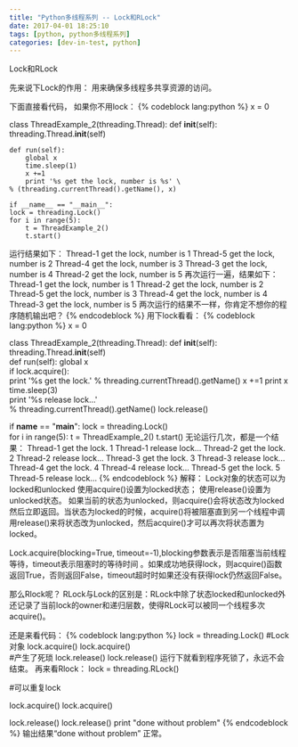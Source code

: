 ```yaml
---
title: "Python多线程系列 -- Lock和RLock"
date: 2017-04-01 18:25:10
tags: [python, python多线程系列]
categories: [dev-in-test, python]
---
```

Lock和RLock

<!--more-->

先来说下Lock的作用：
用来确保多线程多共享资源的访问。

下面直接看代码， 如果你不用lock：
{% codeblock lang:python %}
x = 0

class ThreadExample_2(threading.Thread):
    def __init__(self):
        threading.Thread.__init__(self)   
 
    def run(self):
        global x    
        time.sleep(1)
        x +=1
        print '%s get the lock, number is %s' \
    % (threading.currentThread().getName(), x)
    
    if __name__ == "__main__":
    lock = threading.Lock()    
    for i in range(5):
        t = ThreadExample_2()
        t.start()
运行结果如下：
Thread-1 get the lock, number is 1
Thread-5 get the lock, number is 2
Thread-4 get the lock, number is 3
Thread-3 get the lock, number is 4
Thread-2 get the lock, number is 5
再次运行一遍，结果如下：
Thread-1 get the lock, number is 1
Thread-2 get the lock, number is 2
Thread-5 get the lock, number is 3
Thread-4 get the lock, number is 4
Thread-3 get the lock, number is 5
两次运行的结果不一样，你肯定不想你的程序随机输出吧？
{% endcodeblock %}
用下lock看看：
{% codeblock lang:python %}
x = 0

class ThreadExample_2(threading.Thread):
    def __init__(self):
        threading.Thread.__init__(self)    
    def run(self):
        global x        
        if lock.acquire():             
             print '%s get the lock.' % threading.currentThread().getName()
             x +=1
             print x
             time.sleep(3)             
             print '%s release lock...' \
             % threading.currentThread().getName()
             lock.release()        
             
if __name__ == "__main__":
    lock = threading.Lock()    
    for i in range(5):
        t = ThreadExample_2()
        t.start()
无论运行几次，都是一个结果：
Thread-1 get the lock.
1
Thread-1 release lock...
Thread-2 get the lock.
2
Thread-2 release lock...
Thread-3 get the lock.
3
Thread-3 release lock...
Thread-4 get the lock.
4
Thread-4 release lock...
Thread-5 get the lock.
5
Thread-5 release lock...
{% endcodeblock %}
解释：
Lock对象的状态可以为locked和unlocked
使用acquire()设置为locked状态；
使用release()设置为unlocked状态。
如果当前的状态为unlocked，则acquire()会将状态改为locked然后立即返回。当状态为locked的时候，acquire()将被阻塞直到另一个线程中调用release()来将状态改为unlocked，然后acquire()才可以再次将状态置为locked。

Lock.acquire(blocking=True, timeout=-1),blocking参数表示是否阻塞当前线程等待，timeout表示阻塞时的等待时间 。如果成功地获得lock，则acquire()函数返回True，否则返回False，timeout超时时如果还没有获得lock仍然返回False。

那么Rlock呢？
RLock与Lock的区别是：RLock中除了状态locked和unlocked外还记录了当前lock的owner和递归层数，使得RLock可以被同一个线程多次acquire()。

还是来看代码：
{% codeblock lang:python %}
lock = threading.Lock() 
#Lock对象
lock.acquire()
lock.acquire()  
#产生了死琐
lock.release()
lock.release()
运行下就看到程序死锁了，永远不会结束。
再来看Rlock：
lock = threading.RLock() 

#可以重复lock

lock.acquire()
lock.acquire()  

lock.release()
lock.release()
print "done without problem"
{% endcodeblock %}
输出结果“done without problem” 正常。
